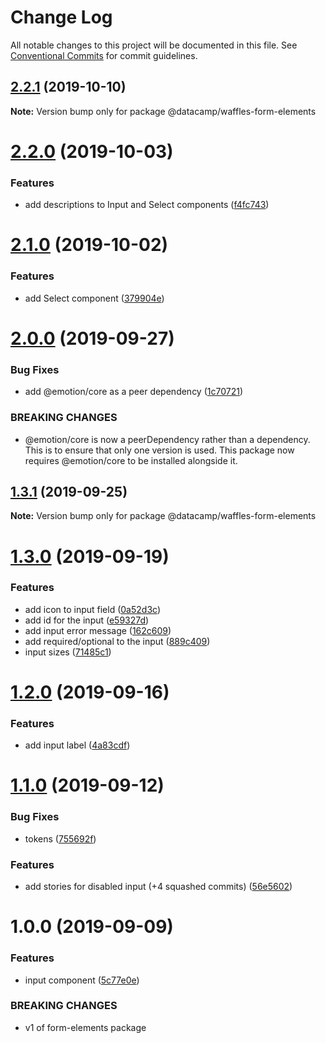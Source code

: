 # Change Log

All notable changes to this project will be documented in this file.
See [Conventional Commits](https://conventionalcommits.org) for commit guidelines.

## [2.2.1](https://github.com/datacamp-engineering/design-system/tree/master/packages/react-components/form-elements/compare/@datacamp/waffles-form-elements@2.2.0...@datacamp/waffles-form-elements@2.2.1) (2019-10-10)

**Note:** Version bump only for package @datacamp/waffles-form-elements





# [2.2.0](https://github.com/datacamp-engineering/design-system/tree/master/packages/react-components/form-elements/compare/@datacamp/waffles-form-elements@2.1.0...@datacamp/waffles-form-elements@2.2.0) (2019-10-03)


### Features

* add descriptions to Input and Select components ([f4fc743](https://github.com/datacamp-engineering/design-system/tree/master/packages/react-components/form-elements/commit/f4fc743))





# [2.1.0](https://github.com/datacamp-engineering/design-system/tree/master/packages/react-components/form-elements/compare/@datacamp/waffles-form-elements@2.0.0...@datacamp/waffles-form-elements@2.1.0) (2019-10-02)


### Features

* add Select component ([379904e](https://github.com/datacamp-engineering/design-system/tree/master/packages/react-components/form-elements/commit/379904e))





# [2.0.0](https://github.com/datacamp-engineering/design-system/tree/master/packages/react-components/form-elements/compare/@datacamp/waffles-form-elements@1.3.1...@datacamp/waffles-form-elements@2.0.0) (2019-09-27)


### Bug Fixes

* add @emotion/core as a peer dependency ([1c70721](https://github.com/datacamp-engineering/design-system/tree/master/packages/react-components/form-elements/commit/1c70721))


### BREAKING CHANGES

* @emotion/core is now a peerDependency rather than a 
dependency. This is to ensure that only one version is used. This 
package now requires @emotion/core to be installed alongside it.





## [1.3.1](https://github.com/datacamp-engineering/design-system/tree/master/packages/react-components/form-elements/compare/@datacamp/waffles-form-elements@1.3.0...@datacamp/waffles-form-elements@1.3.1) (2019-09-25)

**Note:** Version bump only for package @datacamp/waffles-form-elements





# [1.3.0](https://github.com/datacamp-engineering/design-system/tree/master/packages/react-components/form-elements/compare/@datacamp/waffles-form-elements@1.2.0...@datacamp/waffles-form-elements@1.3.0) (2019-09-19)


### Features

* add icon to input field ([0a52d3c](https://github.com/datacamp-engineering/design-system/tree/master/packages/react-components/form-elements/commit/0a52d3c))
* add id for the input ([e59327d](https://github.com/datacamp-engineering/design-system/tree/master/packages/react-components/form-elements/commit/e59327d))
* add input error message ([162c609](https://github.com/datacamp-engineering/design-system/tree/master/packages/react-components/form-elements/commit/162c609))
* add required/optional to the input ([889c409](https://github.com/datacamp-engineering/design-system/tree/master/packages/react-components/form-elements/commit/889c409))
* input sizes ([71485c1](https://github.com/datacamp-engineering/design-system/tree/master/packages/react-components/form-elements/commit/71485c1))





# [1.2.0](https://github.com/datacamp-engineering/design-system/tree/master/packages/react-components/form-elements/compare/@datacamp/waffles-form-elements@1.1.0...@datacamp/waffles-form-elements@1.2.0) (2019-09-16)


### Features

* add input label ([4a83cdf](https://github.com/datacamp-engineering/design-system/tree/master/packages/react-components/form-elements/commit/4a83cdf))





# [1.1.0](https://github.com/datacamp-engineering/design-system/tree/master/packages/react-components/form-elements/compare/@datacamp/waffles-form-elements@1.0.0...@datacamp/waffles-form-elements@1.1.0) (2019-09-12)


### Bug Fixes

* tokens ([755692f](https://github.com/datacamp-engineering/design-system/tree/master/packages/react-components/form-elements/commit/755692f))


### Features

* add stories for disabled input (+4 squashed commits) ([56e5602](https://github.com/datacamp-engineering/design-system/tree/master/packages/react-components/form-elements/commit/56e5602))





# 1.0.0 (2019-09-09)


### Features

* input component ([5c77e0e](https://github.com/datacamp-engineering/design-system/tree/master/packages/react-components/form-elements/commit/5c77e0e))


### BREAKING CHANGES

* v1 of form-elements package
